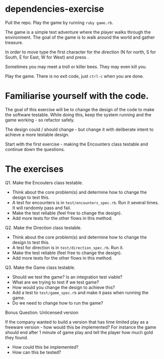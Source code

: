 # dependencies-exercise

Pull the repo.  Play the game by running `ruby game.rb`.

The game is a simple text adventure where the player walks through
the environment.  The goal of the game is to walk around the world
and gather treasure.  

In order to move type the first character for the direction 
(N for north, S for South, E for East, W for West) and press <enter>.

Sometimes you may meet a troll or killer bees.  They may even kill you.

Play the game.  There is no exit code, just `ctrl-c` when you are done.

# Familiarise yourself with the code.

The goal of this exercise will be to change the design of the code to
make the software testable.  While doing this, keep the system running
and the game working - so refactor safely.

The design could / should change - but change it with deliberate intent
to achieve a more testable design.

Start with the first exercise - making the Encounters class testable
and continue down the questions.

# The exercises

Q1. Make the Encouters class testable.

- Think about the core problem(s) and determine how to change the design to
  test this.
- A test for encounters is in `test/encounters_spec.rb`.  Run it
  several times.  It will randomly pass and fail.
- Make the test reliable (feel free to change the design).
- Add more tests for the other flows in this method.

Q2. Make the Direction class testable.

- Think about the core problem(s) and determine how to change the design to
  test this.
- A test for direction is in `test/direction_spec.rb`.  Run it.
- Make the test reliable (feel free to change the design).
- Add more tests for the other flows in this method.

Q3. Make the Game class testable.

- Should we test the game?  Is an integration test viable?
- What are we trying to test if we test game?
- How would you change the design to achieve this?
- Add a test to `test/game_spec.rb` and make it pass when running the
  game.
- Do we need to change how to run the game?

Bonus Question: Unlicensed version

If the company wanted to build a version that has time limited play as a
freeware version - how would this be implemented?  For instance the game
should end after 1 minute of game play and tell the player how much
gold they found.

- How could this be implemented?
- How can this be tested?

